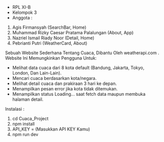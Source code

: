 - RPL XI-B
- Kelompok 3
- Anggota :
1. Agis Firmansyah (SearchBar, Home)
2. Muhammad Rizky Caesar Pratama Palalungan (About, App)
3. Nazriel Ismail Riady Noor (Detail, Home)
4. Pebrianti Putri (WeatherCard, About)



Sebuah Website Sederhana Tentang Cuaca, Dibantu Oleh weatherapi.com .
Website Ini Memungkinkan Pengguna Untuk:
- Melihat data cuaca dari 8 kota default (Bandung, Jakarta, Tokyo, London, Dan Lain-Lain).
- Mencari cuaca berdasarkan kota/negara.
- Melihat detail cuaca dan prakiraan 3 hari ke depan.
- Menampilkan pesan error jika kota tidak ditemukan.
- Menampilkan status Loading... saat fetch data maupun membuka halaman detail.



Instalasi :
1. cd Cuaca_Project
2. npm install
3. API_KEY = (Masukkan API KEY Kamu)
4. npm run dev